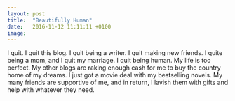```yaml
---
layout: post
title:  "Beautifully Human"
date:   2016-11-12 11:11:11 +0100
image:
---
```


I quit. I quit this blog. I quit being a writer. I quit making new friends. I quite being a mom, and I quit my marriage. I quit being human. My life is too perfect. My other blogs are raking enough cash for me to buy the country home of my dreams. I just got a movie deal with my bestselling novels. My many friends are supportive of me, and in return, I lavish them with gifts and help with whatever they need. 
